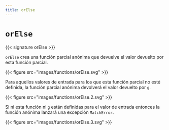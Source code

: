 ```yaml
---
title: orElse
---
```


# `orElse`

{{< signature orElse >}}

`orElse` crea una función parcial anónima que devuelve el valor devuelto por esta función parcial.

{{< figure src="images/functions/orElse.svg" >}}

Para aquellos valores de entrada para los que esta función parcial no esté definida, la función parcial anónima devolverá el valor devuelto por `g`.

{{< figure src="images/functions/orElse.2.svg" >}}

Si ni esta función ni `g` están definidas para el valor de entrada entonces la función anónima lanzará una excepción `MatchError`.

{{< figure src="images/functions/orElse.3.svg" >}}
